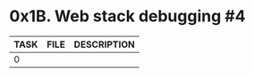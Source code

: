 # 0x1B. Web stack debugging #4

| TASK | FILE   | DESCRIPTION |
| ---- | ------ | ----------- |
| 0    | [](./) |             |
